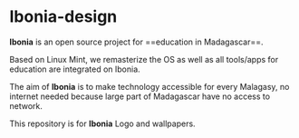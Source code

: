 # Ibonia-design

 **Ibonia** is an open source project for ==education in Madagascar==.

 Based on Linux Mint, we remasterize the OS as well as all tools/apps for education are integrated on Ibonia.



 The aim of **Ibonia** is to make technology accessible for every Malagasy, no internet needed because large part of Madagascar have no access to network.

 This repository is for **Ibonia** Logo and wallpapers.

